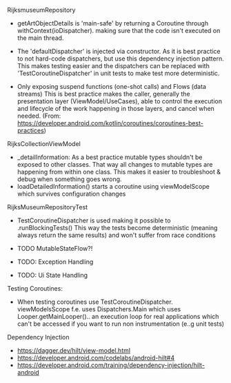 
RijksmuseumRepository
- getArtObjectDetails is 'main-safe' by returning a Coroutine through withContext(ioDispatcher). 
making sure that the code isn't executed on the main thread.

- The 'defaultDispatcher' is injected via constructor.
As it is best practice to not hard-code dispatchers, but use this dependency injection pattern.
This makes testing easier and the dispatchers can be replaced with 'TestCoroutineDispatcher' in unit tests to make test more deterministic.

- Only exposing suspend functions (one-shot calls) and Flows (data streams)
This is best practice makes the caller, generally the presentation layer (ViewModel/UseCases), able to control the execution and lifecycle of the work happening in those layers, and cancel when needed.
(From: https://developer.android.com/kotlin/coroutines/coroutines-best-practices)


RijksCollectionViewModel
- _detailInformation: As a best practice mutable types shouldn't be exposed to other classes. That way all changes to mutable types are happening from
within one class. This makes it easier to troubleshoot & debug when something goes wrong. 
- loadDetailedInformation() starts a coroutine using viewModelScope which survives configuration changes

RijksMuseumRepositoryTest
- TestCoroutineDispatcher is used making it possible to .runBlockingTests()
This way the tests become deterministic (meaning always return the same results) and won't suffer from race conditions


- TODO MutableStateFlow?!
- TODO: Exception Handling
- TODO: Ui State Handling

Testing Coroutines:
- When testing coroutines use TestCoroutineDispatcher. viewModelsScope f.e. uses Dispatchers.Main which uses Looper.getMainLooper().. an execution loop for real applications
which can't be accessed if you want to run non instrumentation (e..g unit tests)
  

Dependency Injection
- https://dagger.dev/hilt/view-model.html
- https://developer.android.com/codelabs/android-hilt#4
- https://developer.android.com/training/dependency-injection/hilt-android
